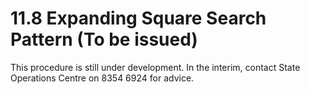# 11.8 Expanding Square Search Pattern (To be issued)

This procedure is still under development. In the interim, contact State Operations Centre on 8354 6924 for advice.